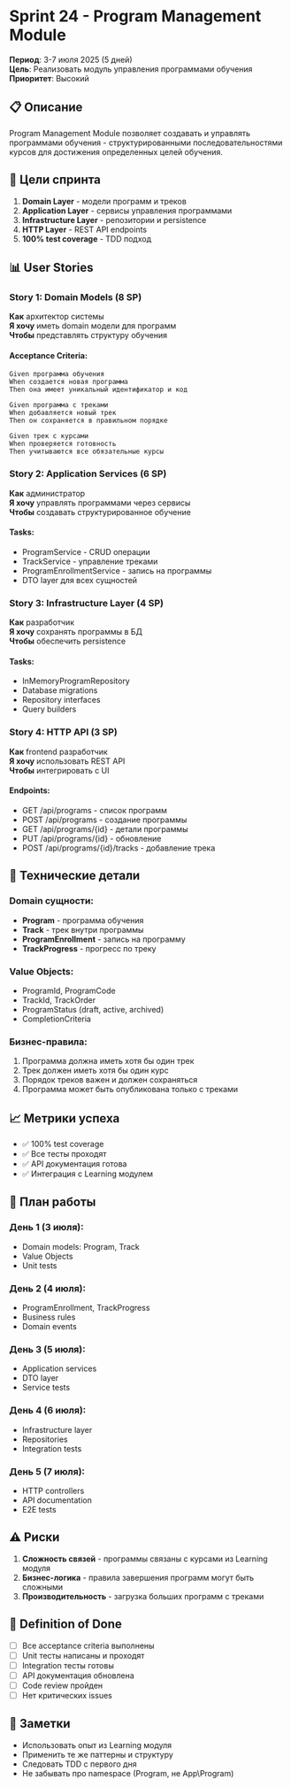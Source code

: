 # Sprint 24 - Program Management Module

**Период**: 3-7 июля 2025 (5 дней)  
**Цель**: Реализовать модуль управления программами обучения  
**Приоритет**: Высокий

## 📋 Описание

Program Management Module позволяет создавать и управлять программами обучения - структурированными последовательностями курсов для достижения определенных целей обучения.

## 🎯 Цели спринта

1. **Domain Layer** - модели программ и треков
2. **Application Layer** - сервисы управления программами
3. **Infrastructure Layer** - репозитории и persistence
4. **HTTP Layer** - REST API endpoints
5. **100% test coverage** - TDD подход

## 📊 User Stories

### Story 1: Domain Models (8 SP)
**Как** архитектор системы  
**Я хочу** иметь domain модели для программ  
**Чтобы** представлять структуру обучения

#### Acceptance Criteria:
```gherkin
Given программа обучения
When создается новая программа
Then она имеет уникальный идентификатор и код

Given программа с треками
When добавляется новый трек
Then он сохраняется в правильном порядке

Given трек с курсами
When проверяется готовность
Then учитываются все обязательные курсы
```

### Story 2: Application Services (6 SP)
**Как** администратор  
**Я хочу** управлять программами через сервисы  
**Чтобы** создавать структурированное обучение

#### Tasks:
- ProgramService - CRUD операции
- TrackService - управление треками
- ProgramEnrollmentService - запись на программы
- DTO layer для всех сущностей

### Story 3: Infrastructure Layer (4 SP)
**Как** разработчик  
**Я хочу** сохранять программы в БД  
**Чтобы** обеспечить persistence

#### Tasks:
- InMemoryProgramRepository
- Database migrations
- Repository interfaces
- Query builders

### Story 4: HTTP API (3 SP)
**Как** frontend разработчик  
**Я хочу** использовать REST API  
**Чтобы** интегрировать с UI

#### Endpoints:
- GET /api/programs - список программ
- POST /api/programs - создание программы
- GET /api/programs/{id} - детали программы
- PUT /api/programs/{id} - обновление
- POST /api/programs/{id}/tracks - добавление трека

## 🔧 Технические детали

### Domain сущности:
- **Program** - программа обучения
- **Track** - трек внутри программы
- **ProgramEnrollment** - запись на программу
- **TrackProgress** - прогресс по треку

### Value Objects:
- ProgramId, ProgramCode
- TrackId, TrackOrder
- ProgramStatus (draft, active, archived)
- CompletionCriteria

### Бизнес-правила:
1. Программа должна иметь хотя бы один трек
2. Трек должен иметь хотя бы один курс
3. Порядок треков важен и должен сохраняться
4. Программа может быть опубликована только с треками

## 📈 Метрики успеха

- ✅ 100% test coverage
- ✅ Все тесты проходят
- ✅ API документация готова
- ✅ Интеграция с Learning модулем

## 🚀 План работы

### День 1 (3 июля):
- Domain models: Program, Track
- Value Objects
- Unit tests

### День 2 (4 июля):
- ProgramEnrollment, TrackProgress
- Business rules
- Domain events

### День 3 (5 июля):
- Application services
- DTO layer
- Service tests

### День 4 (6 июля):
- Infrastructure layer
- Repositories
- Integration tests

### День 5 (7 июля):
- HTTP controllers
- API documentation
- E2E tests

## ⚠️ Риски

1. **Сложность связей** - программы связаны с курсами из Learning модуля
2. **Бизнес-логика** - правила завершения программ могут быть сложными
3. **Производительность** - загрузка больших программ с треками

## 🎯 Definition of Done

- [ ] Все acceptance criteria выполнены
- [ ] Unit тесты написаны и проходят
- [ ] Integration тесты готовы
- [ ] API документация обновлена
- [ ] Code review пройден
- [ ] Нет критических issues

## 📝 Заметки

- Использовать опыт из Learning модуля
- Применить те же паттерны и структуру
- Следовать TDD с первого дня
- Не забывать про namespace (Program, не App\Program) 